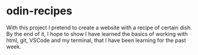 # odin-recipes
With this project I pretend to create a website with a recipe of certain dish.
By the end of it, I hope to show I have learned the basics of working with html, git, VSCode and my terminal, that I have been learning for the past week.